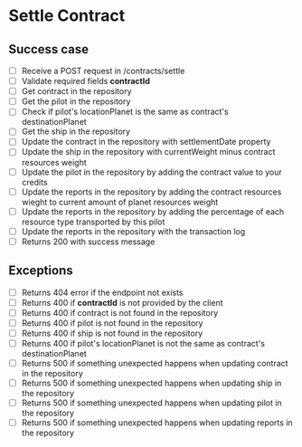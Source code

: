 # Settle Contract

## Success case
- [ ] Receive a POST request in /contracts/settle
- [ ] Validate required fields **contractId**
- [ ] Get contract in the repository
- [ ] Get the pilot in the repository
- [ ] Check if pilot's locationPlanet is the same as contract's destinationPlanet
- [ ] Get the ship in the repository
- [ ] Update the contract in the repository with settlementDate property
- [ ] Update the ship in the repository with currentWeight minus contract resources weight
- [ ] Update the pilot in the repository by adding the contract value to your credits
- [ ] Update the reports in the repository by adding the contract resources wieght to current amount of planet resources weight
- [ ] Update the reports in the repository by adding the percentage of each resource type transported by this pilot
- [ ] Update the reports in the repository with the transaction log
- [ ] Returns 200 with success message

## Exceptions
- [ ] Returns 404 error if the endpoint not exists
- [ ] Returns 400 if **contractId** is not provided by the client
- [ ] Returns 400 if contract is not found in the repository
- [ ] Returns 400 if pilot is not found in the repository
- [ ] Returns 400 if ship is not found in the repository
- [ ] Returns 400 if pilot's locationPlanet is not the same as contract's destinationPlanet
- [ ] Returns 500 if something unexpected happens when updating contract in the repository
- [ ] Returns 500 if something unexpected happens when updating ship in the repository
- [ ] Returns 500 if something unexpected happens when updating pilot in the repository
- [ ] Returns 500 if something unexpected happens when updating reports in the repository